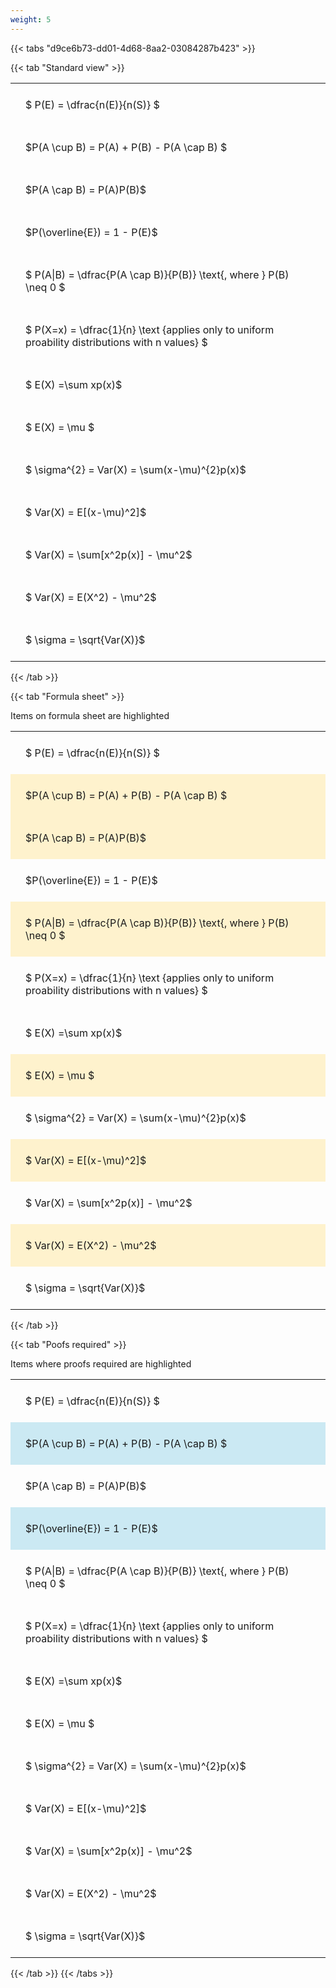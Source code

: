 ```yaml
---
weight: 5
---
```


{{< tabs "d9ce6b73-dd01-4d68-8aa2-03084287b423" >}}

{{< tab "Standard view" >}}

<style type="text/css">
#T_33aec th.col_heading {
  text-align: left;
  font-size: 1em;
}
#T_33aec td {
  text-align: left;
  font-size: 1em;
  padding: 1.5em;
}
</style>
<table id="T_33aec">
  <thead>
  </thead>
  <tbody>
    <tr>
      <td id="T_33aec_row0_col0" class="data row0 col0" >$ P(E) = \dfrac{n(E)}{n(S)} $</td>
    </tr>
    <tr>
      <td id="T_33aec_row1_col0" class="data row1 col0" >$P(A \cup B) = P(A) + P(B) - P(A \cap B) $</td>
    </tr>
    <tr>
      <td id="T_33aec_row2_col0" class="data row2 col0" >$P(A \cap B)  = P(A)P(B)$</td>
    </tr>
    <tr>
      <td id="T_33aec_row3_col0" class="data row3 col0" >$P(\overline{E}) = 1 - P(E)$</td>
    </tr>
    <tr>
      <td id="T_33aec_row4_col0" class="data row4 col0" >$ P(A|B) = \dfrac{P(A \cap B)}{P(B)} \text{, where } P(B) \neq 0 $</td>
    </tr>
    <tr>
      <td id="T_33aec_row5_col0" class="data row5 col0" >$ P(X=x) =  \dfrac{1}{n} 
\text {applies only to uniform proability distributions with n values} $</td>
    </tr>
    <tr>
      <td id="T_33aec_row6_col0" class="data row6 col0" >$ E(X) =\sum xp(x)$</td>
    </tr>
    <tr>
      <td id="T_33aec_row7_col0" class="data row7 col0" >$ E(X) = \mu $</td>
    </tr>
    <tr>
      <td id="T_33aec_row8_col0" class="data row8 col0" >$ \sigma^{2} = Var(X) = \sum(x-\mu)^{2}p(x)$</td>
    </tr>
    <tr>
      <td id="T_33aec_row9_col0" class="data row9 col0" >$ Var(X) = E[(x-\mu)^2]$</td>
    </tr>
    <tr>
      <td id="T_33aec_row10_col0" class="data row10 col0" >$ Var(X) = \sum[x^2p(x)] - \mu^2$</td>
    </tr>
    <tr>
      <td id="T_33aec_row11_col0" class="data row11 col0" >$ Var(X) = E(X^2) - \mu^2$</td>
    </tr>
    <tr>
      <td id="T_33aec_row12_col0" class="data row12 col0" >$ \sigma = \sqrt{Var(X)}$</td>
    </tr>
  </tbody>
</table>
{{< /tab >}}

{{< tab "Formula sheet" >}}

Items on formula sheet are highlighted 
<br>
<style type="text/css">
#T_ddcda th.col_heading {
  text-align: left;
  font-size: 1em;
}
#T_ddcda td {
  text-align: left;
  font-size: 1em;
  padding: 1.5em;
}
#T_ddcda_row0_col0, #T_ddcda_row3_col0, #T_ddcda_row5_col0, #T_ddcda_row6_col0, #T_ddcda_row8_col0, #T_ddcda_row10_col0, #T_ddcda_row12_col0 {
  background-color: rgba(0,0,0,0);
}
#T_ddcda_row1_col0, #T_ddcda_row2_col0, #T_ddcda_row4_col0, #T_ddcda_row7_col0, #T_ddcda_row9_col0, #T_ddcda_row11_col0 {
  background-color: rgba(255,194,10, 0.2);
}
</style>
<table id="T_ddcda">
  <thead>
  </thead>
  <tbody>
    <tr>
      <td id="T_ddcda_row0_col0" class="data row0 col0" >$ P(E) = \dfrac{n(E)}{n(S)} $</td>
    </tr>
    <tr>
      <td id="T_ddcda_row1_col0" class="data row1 col0" >$P(A \cup B) = P(A) + P(B) - P(A \cap B) $</td>
    </tr>
    <tr>
      <td id="T_ddcda_row2_col0" class="data row2 col0" >$P(A \cap B)  = P(A)P(B)$</td>
    </tr>
    <tr>
      <td id="T_ddcda_row3_col0" class="data row3 col0" >$P(\overline{E}) = 1 - P(E)$</td>
    </tr>
    <tr>
      <td id="T_ddcda_row4_col0" class="data row4 col0" >$ P(A|B) = \dfrac{P(A \cap B)}{P(B)} \text{, where } P(B) \neq 0 $</td>
    </tr>
    <tr>
      <td id="T_ddcda_row5_col0" class="data row5 col0" >$ P(X=x) =  \dfrac{1}{n} 
\text {applies only to uniform proability distributions with n values} $</td>
    </tr>
    <tr>
      <td id="T_ddcda_row6_col0" class="data row6 col0" >$ E(X) =\sum xp(x)$</td>
    </tr>
    <tr>
      <td id="T_ddcda_row7_col0" class="data row7 col0" >$ E(X) = \mu $</td>
    </tr>
    <tr>
      <td id="T_ddcda_row8_col0" class="data row8 col0" >$ \sigma^{2} = Var(X) = \sum(x-\mu)^{2}p(x)$</td>
    </tr>
    <tr>
      <td id="T_ddcda_row9_col0" class="data row9 col0" >$ Var(X) = E[(x-\mu)^2]$</td>
    </tr>
    <tr>
      <td id="T_ddcda_row10_col0" class="data row10 col0" >$ Var(X) = \sum[x^2p(x)] - \mu^2$</td>
    </tr>
    <tr>
      <td id="T_ddcda_row11_col0" class="data row11 col0" >$ Var(X) = E(X^2) - \mu^2$</td>
    </tr>
    <tr>
      <td id="T_ddcda_row12_col0" class="data row12 col0" >$ \sigma = \sqrt{Var(X)}$</td>
    </tr>
  </tbody>
</table>
{{< /tab >}}

{{< tab "Poofs required" >}}

Items where proofs required are highlighted 
<br>
<style type="text/css">
#T_7fbe0 th.col_heading {
  text-align: left;
  font-size: 1em;
}
#T_7fbe0 td {
  text-align: left;
  font-size: 1em;
  padding: 1.5em;
}
#T_7fbe0_row0_col0, #T_7fbe0_row2_col0, #T_7fbe0_row4_col0, #T_7fbe0_row5_col0, #T_7fbe0_row6_col0, #T_7fbe0_row7_col0, #T_7fbe0_row8_col0, #T_7fbe0_row9_col0, #T_7fbe0_row10_col0, #T_7fbe0_row11_col0, #T_7fbe0_row12_col0 {
  background-color: rgba(0,0,0,0);
}
#T_7fbe0_row1_col0, #T_7fbe0_row3_col0 {
  background-color: rgba(0,150,200, 0.2);
}
</style>
<table id="T_7fbe0">
  <thead>
  </thead>
  <tbody>
    <tr>
      <td id="T_7fbe0_row0_col0" class="data row0 col0" >$ P(E) = \dfrac{n(E)}{n(S)} $</td>
    </tr>
    <tr>
      <td id="T_7fbe0_row1_col0" class="data row1 col0" >$P(A \cup B) = P(A) + P(B) - P(A \cap B) $</td>
    </tr>
    <tr>
      <td id="T_7fbe0_row2_col0" class="data row2 col0" >$P(A \cap B)  = P(A)P(B)$</td>
    </tr>
    <tr>
      <td id="T_7fbe0_row3_col0" class="data row3 col0" >$P(\overline{E}) = 1 - P(E)$</td>
    </tr>
    <tr>
      <td id="T_7fbe0_row4_col0" class="data row4 col0" >$ P(A|B) = \dfrac{P(A \cap B)}{P(B)} \text{, where } P(B) \neq 0 $</td>
    </tr>
    <tr>
      <td id="T_7fbe0_row5_col0" class="data row5 col0" >$ P(X=x) =  \dfrac{1}{n} 
\text {applies only to uniform proability distributions with n values} $</td>
    </tr>
    <tr>
      <td id="T_7fbe0_row6_col0" class="data row6 col0" >$ E(X) =\sum xp(x)$</td>
    </tr>
    <tr>
      <td id="T_7fbe0_row7_col0" class="data row7 col0" >$ E(X) = \mu $</td>
    </tr>
    <tr>
      <td id="T_7fbe0_row8_col0" class="data row8 col0" >$ \sigma^{2} = Var(X) = \sum(x-\mu)^{2}p(x)$</td>
    </tr>
    <tr>
      <td id="T_7fbe0_row9_col0" class="data row9 col0" >$ Var(X) = E[(x-\mu)^2]$</td>
    </tr>
    <tr>
      <td id="T_7fbe0_row10_col0" class="data row10 col0" >$ Var(X) = \sum[x^2p(x)] - \mu^2$</td>
    </tr>
    <tr>
      <td id="T_7fbe0_row11_col0" class="data row11 col0" >$ Var(X) = E(X^2) - \mu^2$</td>
    </tr>
    <tr>
      <td id="T_7fbe0_row12_col0" class="data row12 col0" >$ \sigma = \sqrt{Var(X)}$</td>
    </tr>
  </tbody>
</table>
{{< /tab >}}
{{< /tabs >}}
